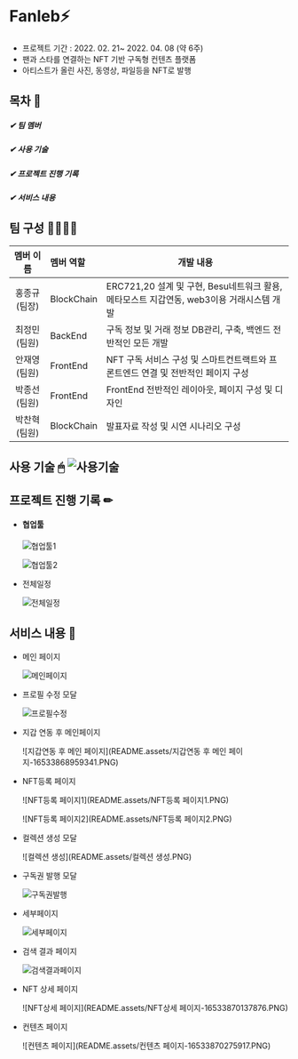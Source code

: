 # Fanleb:zap:

- 프로젝트 기간 : 2022. 02. 21~ 2022. 04. 08 (약 6주)
- 팬과 스타를 연결하는 NFT 기반 구독형 컨텐츠 플랫폼
- 아티스트가 올린 사진, 동영상, 파일등을 NFT로 발행



## 목차 📄 

##### ✔ 팀 멤버

##### ✔ 사용 기술

##### ✔ 프로젝트 진행 기록

##### ✔ 서비스 내용



## 팀 구성 👨‍👩‍👧‍👧 

|   멤버 이름   | 멤버 역할  | 개발 내용                                                    |
| :-----------: | :--------- | ------------------------------------------------------------ |
| 홍종규(팀장)  | BlockChain | ERC721,20 설계 및 구현, Besu네트워크 활용, 메타모스트 지갑연동, web3이용 거래시스템 개발 |
| 최정민(팀원)  | BackEnd    | 구독 정보 및 거래 정보 DB관리, 구축, 백엔드 전반적인 모든 개발 |
| 안재영 (팀원) | FrontEnd   | NFT 구독 서비스 구성 및 스마트컨트랙트와 프론트엔드 연결 및 전반적인 페이지 구성 |
| 박종선(팀원)  | FrontEnd   | FrontEnd 전반적인 레이아웃, 페이지 구성 및 디자인            |
| 박찬혁(팀원)  | BlockChain | 발표자료 작성 및 시연 시나리오 구성                          |





## 사용 기술 🖱 ![사용기술](README.assets/사용기술.PNG)





## 프로젝트 진행 기록 ✏

- #### 협업툴

  ![협업툴1](README.assets/협업툴1.PNG)

  ![협업툴2](README.assets/협업툴2.PNG)

* 전체일정

  ![전체일정](README.assets/전체일정.PNG)

## 서비스 내용 👐

* 메인 페이지

  ![메인페이지](README.assets/메인페이지.PNG)

* 프로필 수정 모달

  ![프로필수정](README.assets/프로필수정.PNG)

* 지갑 연동 후 메인페이지

  ![지갑연동 후 메인 페이지](README.assets/지갑연동 후 메인 페이지-16533868959341.PNG)

* NFT등록 페이지

  ![NFT등록 페이지1](README.assets/NFT등록 페이지1.PNG)

  ![NFT등록 페이지2](README.assets/NFT등록 페이지2.PNG)

* 컬렉션 생성 모달

  ![컬렉션 생성](README.assets/컬렉션 생성.PNG)

* 구독권 발행 모달

  ![구독권발행](README.assets/구독권발행-16533869525212.PNG)

* 세부페이지

  ![세부페이지](README.assets/세부페이지-16533869634963.PNG)

* 검색 결과 페이지

  ![검색결과페이지](README.assets/검색결과페이지-16533869795795.PNG)

* NFT 상세 페이지

  ![NFT상세 페이지](README.assets/NFT상세 페이지-16533870137876.PNG)

* 컨텐츠 페이지

  ![컨텐츠 페이지](README.assets/컨텐츠 페이지-16533870275917.PNG)

